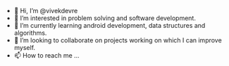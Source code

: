 - 👋 Hi, I’m @vivekdevre
- 👀 I’m interested in problem solving and software development. 
- 🌱 I’m currently learning android development, data structures and algorithms. 
- 💞️ I’m looking to collaborate on projects working on which I can improve myself.
- 📫 How to reach me ...

<!---
vivekdevre/vivekdevre is a ✨ special ✨ repository because its `README.md` (this file) appears on your GitHub profile.
You can click the Preview link to take a look at your changes.
--->

